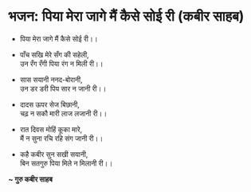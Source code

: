 # भजन: पिया मेरा जागे मैं कैसे सोई री (कबीर साहब)

- पिया मेरा जागे मैं कैसे सोई री।।

- पाँच सखि मेरे सँग की सहेली,\
  उन रँग रँगी पिया रंग न मिली री।।

- सास सयानी ननद-बोरानी,\
  उन डर डरी पिय सार न जानी री।।

- दादस ऊपर सेज बिछानी,\
  चढ़ न सकौ मारी लाज लजानी री।।

- रात दिवस मोहिं कूका मारे,\
  मैं न सुना रचि रहि संग जानी री।।

- कहै कबीर सुन सखी सयानी,\
  बिन सतगुरु पिया मिले न मिलानी री।।

**~ गुरु कबीर साहब**
